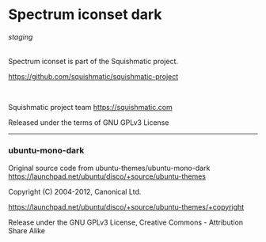 
# Spectrum iconset dark

###### staging

Spectrum iconset is part of the Squishmatic project.


https://github.com/squishmatic/squishmatic-project

 

Squishmatic project team <https://squishmatic.com>

Released under the terms of GNU GPLv3 License


---


### ubuntu-mono-dark

Original source code from ubuntu-themes/ubuntu-mono-dark https://launchpad.net/ubuntu/disco/+source/ubuntu-themes

Copyright (C) 2004-2012, Canonical Ltd.

https://launchpad.net/ubuntu/disco/+source/ubuntu-themes/+copyright

Release under the GNU GPLv3 License, Creative Commons - Attribution Share Alike
